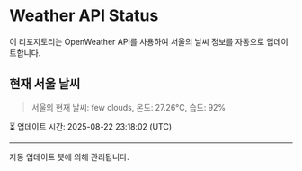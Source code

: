
# Weather API Status

이 리포지토리는 OpenWeather API를 사용하여 서울의 날씨 정보를 자동으로 업데이트합니다.

## 현재 서울 날씨
> 서울의 현재 날씨: few clouds, 온도: 27.26°C, 습도: 92%

⏳ 업데이트 시간: 2025-08-22 23:18:02 (UTC)

---
자동 업데이트 봇에 의해 관리됩니다.
